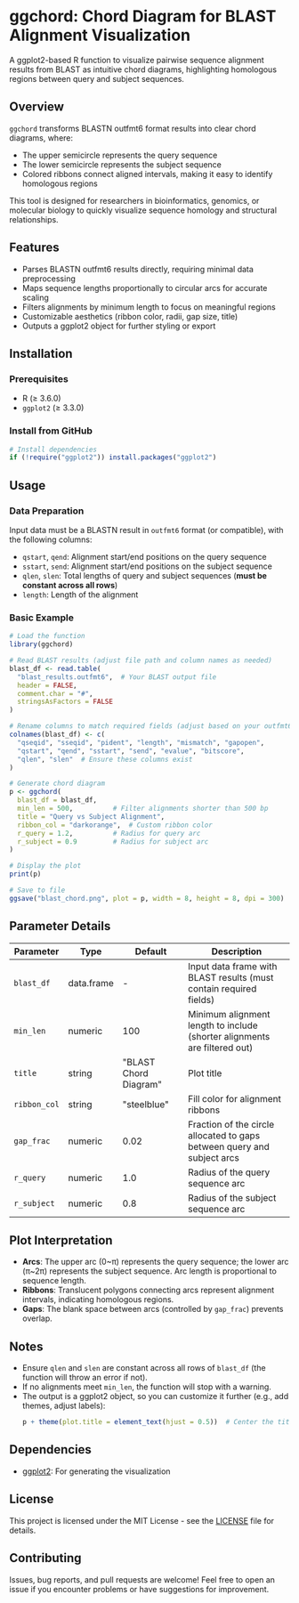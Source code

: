 # ggchord: Chord Diagram for BLAST Alignment Visualization  

A ggplot2-based R function to visualize pairwise sequence alignment results from BLAST as intuitive chord diagrams, highlighting homologous regions between query and subject sequences.  


## Overview  
`ggchord` transforms BLASTN outfmt6 format results into clear chord diagrams, where:  
- The upper semicircle represents the query sequence  
- The lower semicircle represents the subject sequence  
- Colored ribbons connect aligned intervals, making it easy to identify homologous regions  

This tool is designed for researchers in bioinformatics, genomics, or molecular biology to quickly visualize sequence homology and structural relationships.  


## Features  
- Parses BLASTN outfmt6 results directly, requiring minimal data preprocessing  
- Maps sequence lengths proportionally to circular arcs for accurate scaling  
- Filters alignments by minimum length to focus on meaningful regions  
- Customizable aesthetics (ribbon color, radii, gap size, title)  
- Outputs a ggplot2 object for further styling or export  


## Installation  
### Prerequisites  
- R (≥ 3.6.0)  
- `ggplot2` (≥ 3.3.0)  

### Install from GitHub  
```r
# Install dependencies
if (!require("ggplot2")) install.packages("ggplot2")
```


## Usage  

### Data Preparation  
Input data must be a BLASTN result in `outfmt6` format (or compatible), with the following columns:  
- `qstart`, `qend`: Alignment start/end positions on the query sequence  
- `sstart`, `send`: Alignment start/end positions on the subject sequence  
- `qlen`, `slen`: Total lengths of query and subject sequences (**must be constant across all rows**)  
- `length`: Length of the alignment  


### Basic Example  
```r
# Load the function
library(ggchord)

# Read BLAST results (adjust file path and column names as needed)
blast_df <- read.table(
  "blast_results.outfmt6",  # Your BLAST output file
  header = FALSE, 
  comment.char = "#", 
  stringsAsFactors = FALSE
)

# Rename columns to match required fields (adjust based on your outfmt6 format)
colnames(blast_df) <- c(
  "qseqid", "sseqid", "pident", "length", "mismatch", "gapopen",
  "qstart", "qend", "sstart", "send", "evalue", "bitscore",
  "qlen", "slen"  # Ensure these columns exist
)

# Generate chord diagram
p <- ggchord(
  blast_df = blast_df,
  min_len = 500,          # Filter alignments shorter than 500 bp
  title = "Query vs Subject Alignment",
  ribbon_col = "darkorange",  # Custom ribbon color
  r_query = 1.2,          # Radius for query arc
  r_subject = 0.9         # Radius for subject arc
)

# Display the plot
print(p)

# Save to file
ggsave("blast_chord.png", plot = p, width = 8, height = 8, dpi = 300)
```


## Parameter Details  

| Parameter      | Type    | Default         | Description                                                                 |
|----------------|---------|-----------------|-----------------------------------------------------------------------------|
| `blast_df`     | data.frame | -               | Input data frame with BLAST results (must contain required fields)          |
| `min_len`      | numeric | 100             | Minimum alignment length to include (shorter alignments are filtered out)   |
| `title`        | string  | "BLAST Chord Diagram" | Plot title                                                                 |
| `ribbon_col`   | string  | "steelblue"     | Fill color for alignment ribbons                                             |
| `gap_frac`     | numeric | 0.02            | Fraction of the circle allocated to gaps between query and subject arcs     |
| `r_query`      | numeric | 1.0             | Radius of the query sequence arc                                            |
| `r_subject`    | numeric | 0.8             | Radius of the subject sequence arc                                         |


## Plot Interpretation  
- **Arcs**: The upper arc (0~π) represents the query sequence; the lower arc (π~2π) represents the subject sequence. Arc length is proportional to sequence length.  
- **Ribbons**: Translucent polygons connecting arcs represent alignment intervals, indicating homologous regions.  
- **Gaps**: The blank space between arcs (controlled by `gap_frac`) prevents overlap.  


## Notes  
- Ensure `qlen` and `slen` are constant across all rows of `blast_df` (the function will throw an error if not).  
- If no alignments meet `min_len`, the function will stop with a warning.  
- The output is a ggplot2 object, so you can customize it further (e.g., add themes, adjust labels):  
  ```r
  p + theme(plot.title = element_text(hjust = 0.5))  # Center the title
  ```  


## Dependencies  
- [ggplot2](https://ggplot2.tidyverse.org/): For generating the visualization  


## License  
This project is licensed under the MIT License - see the [LICENSE](LICENSE) file for details.  


## Contributing  
Issues, bug reports, and pull requests are welcome! Feel free to open an issue if you encounter problems or have suggestions for improvement.
